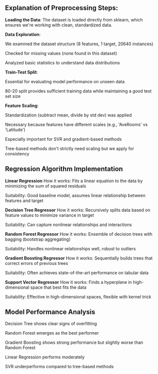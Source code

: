 ## Explanation of Preprocessing Steps:

**Loading the Data**: The dataset is loaded directly from sklearn, which ensures we're working with clean, standardized data.

**Data Exploration**:

We examined the dataset structure (8 features, 1 target, 20640 instances)

Checked for missing values (none found in this dataset)

Analyzed basic statistics to understand data distributions

**Train-Test Split**:

Essential for evaluating model performance on unseen data

80-20 split provides sufficient training data while maintaining a good test set size

**Feature Scaling**:

Standardization (subtract mean, divide by std dev) was applied

Necessary because features have different scales (e.g., 'AveRooms' vs 'Latitude')

Especially important for SVR and gradient-based methods

Tree-based methods don't strictly need scaling but we apply for consistency

##  Regression Algorithm Implementation
**Linear Regression**
How it works: Fits a linear equation to the data by minimizing the sum of squared residuals

Suitability: Good baseline model, assumes linear relationship between features and target

**Decision Tree Regressor**
How it works: Recursively splits data based on feature values to minimize variance in target

Suitability: Can capture nonlinear relationships and interactions

**Random Forest Regressor**
How it works: Ensemble of decision trees with bagging (bootstrap aggregating)

Suitability: Handles nonlinear relationships well, robust to outliers

**Gradient Boosting Regressor**
How it works: Sequentially builds trees that correct errors of previous trees

Suitability: Often achieves state-of-the-art performance on tabular data

**Support Vector Regressor**
How it works: Finds a hyperplane in high-dimensional space that best fits the data

Suitability: Effective in high-dimensional spaces, flexible with kernel trick

## Model Performance Analysis
Decision Tree shows clear signs of overfitting

Random Forest emerges as the best performer

Gradient Boosting shows strong performance but slightly worse than Random Forest

Linear Regression performs moderately

SVR underperforms compared to tree-based methods
